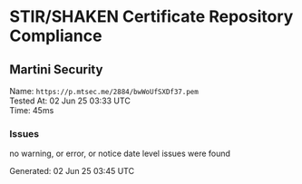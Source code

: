 # STIR/SHAKEN Certificate Repository Compliance

## Martini Security

Name: `https://p.mtsec.me/2884/bwWoUfSXDf37.pem`\
Tested At: 02 Jun 25 03:33 UTC\
Time: 45ms

### Issues

no warning, or error, or notice date level issues were found

Generated: 02 Jun 25 03:45 UTC